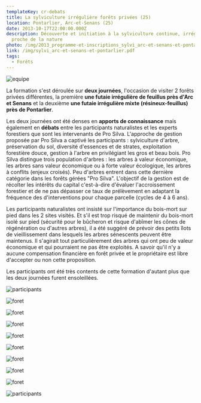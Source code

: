 ```yaml
---
templateKey: cr-debats
title: La sylviculture irrégulière forêts privées (25)
location: Pontarlier, Arc-et-Senans (25)
date: 2013-10-17T22:00:00.000Z
description: Découverte et initiation à la sylviculture continue, irrégulière et
  proche de la nature
photo: /img/2013_programme-et-inscriptions_sylvi_arc-et-senans-et-pontarlier-25-_partie1.png
link: /img/sylvi_arc-et-senans-et-pontarlier.pdf
tags:
  - Forêts
---
```

![equipe](/img/dsc_0379-300x201.jpg?nf_resize=fit&w=400#img-center "equipe")

La formation s'est déroulée sur **deux journées**, l'occasion de visiter 2 forêts privées différentes, la première **une futaie irrégulière de feuillus près d'Arc et Senans** et la deuxième **une futaie irrégulière mixte (résineux-feuillus) près de Pontarlier**.

Les deux journées ont été denses en **apports de connaissance** mais également en **débats** entre les participants naturalistes et les experts forestiers que sont les intervenants de Pro Silva. L'approche de gestion proposée par Pro Silva a captivé les participants : sylviculture d'arbre, préservation du sol, diversité d'essences et de strates, exploitation forestière douce, gestion à l'arbre en privilégiant les gros et beau bois. Pro Silva distingue trois population d'arbres : les arbres à valeur économique, les arbres sans valeur économique ou à forte valeur écologique, les arbres à conflits (enjeux croisés). Peu d'arbres entrent dans cette dernière catégorie dans les forêts gérées "Pro Silva". L'objectif de la gestion est de récolter les intérêts du capital c'est-à-dire d'évaluer l'accroissement forestier et de ne pas dépasser ce taux de prélèvement en adaptant la fréquence des d'interventions pour chaque parcelle (cycles de 4 à 6 ans).

Les participants naturalistes ont insisté sur l'importance du bois-mort sur pied dans les 2 sites visités. Et s'il est trop risqué de maintenir du bois-mort isolé sur pied (sécurité pour le bûcheron et risque d'abîmer les cônes de régénération ou d'autres arbres), il a été suggéré de prévoir des petits îlots de vieillissement dans lesquels les arbres sénescents peuvent être maintenus. Il s'agirait tout particulièrement des arbres qui ont peu de valeur économique et qui pourraient ne pas être exploités. A savoir qu'il n'y a aucune compensation financière en forêt privée et le propriétaire est libre d'accepter ou non cette proposition.

Les participants ont été très contents de cette formation d'autant plus que les deux journées furent ensoleillées.

![participants](/img/dsc_0324.jpg?nf_resize=fit&w=400#img-center "participants")

![foret](/img/dsc_0331.jpg?nf_resize=fit&w=400#img-center "foret")

![foret](/img/dsc_0328.jpg?nf_resize=fit&w=400#img-center "foret")

![foret](/img/dsc_0333.jpg?nf_resize=fit&w=400#img-center "foret")

![foret](/img/dsc_0340.jpg?nf_resize=fit&w=400#img-center "foret")

![foret](/img/dsc_0343.jpg?nf_resize=fit&w=400#img-center "foret")

![foret](/img/dsc_0385.jpg?nf_resize=fit&w=400#img-center "foret")

![foret](/img/dsc_0349.jpg?nf_resize=fit&w=400#img-center "foret")

![foret](/img/dsc_0355.jpg?nf_resize=fit&w=400#img-center "foret")

![participants](/img/dsc_0379.jpg?nf_resize=fit&w=400#img-center "participants")